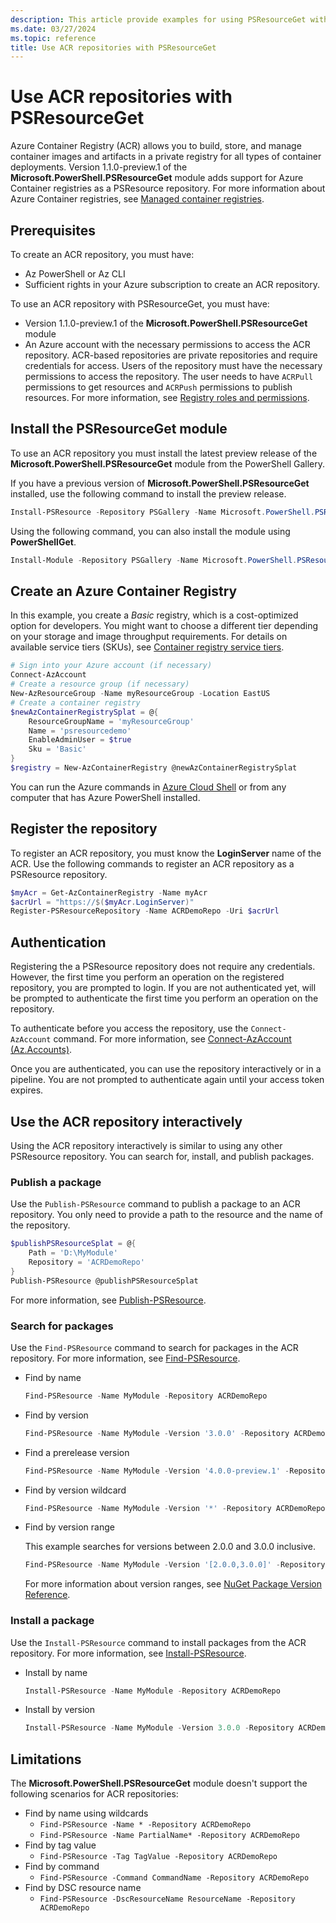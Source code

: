 ```yaml
---
description: This article provide examples for using PSResourceGet with Azure Container Registry (ACR) repositories.
ms.date: 03/27/2024
ms.topic: reference
title: Use ACR repositories with PSResourceGet
---
```


# Use ACR repositories with PSResourceGet

Azure Container Registry (ACR) allows you to build, store, and manage container images and artifacts
in a private registry for all types of container deployments. Version 1.1.0-preview.1 of the
**Microsoft.PowerShell.PSResourceGet** module adds support for Azure Container registries as a
PSResource repository. For more information about Azure Container registries, see
[Managed container registries][04].

## Prerequisites

To create an ACR repository, you must have:

- Az PowerShell or Az CLI
- Sufficient rights in your Azure subscription to create an ACR repository.

To use an ACR repository with PSResourceGet, you must have:

- Version 1.1.0-preview.1 of the **Microsoft.PowerShell.PSResourceGet** module
- An Azure account with the necessary permissions to access the ACR repository. ACR-based
  repositories are private repositories and require credentials for access. Users of the repository
  must have the necessary permissions to access the repository. The user needs to have `ACRPull`
  permissions to get resources and `ACRPush` permissions to publish resources. For more information,
  see [Registry roles and permissions][05].

## Install the PSResourceGet module

To use an ACR repository you must install the latest preview release of the
**Microsoft.PowerShell.PSResourceGet** module from the PowerShell Gallery.

If you have a previous version of **Microsoft.PowerShell.PSResourceGet** installed, use the
following command to install the preview release.

```powershell
Install-PSResource -Repository PSGallery -Name Microsoft.PowerShell.PSResourceGet -Prerelease -Force
```

Using the following command, you can also install the module using **PowerShellGet**.

```powershell
Install-Module -Repository PSGallery -Name Microsoft.PowerShell.PSResourceGet -AllowPrerelease
```

## Create an Azure Container Registry

In this example, you create a _Basic_ registry, which is a cost-optimized option for developers. You
might want to choose a different tier depending on your storage and image throughput requirements.
For details on available service tiers (SKUs), see [Container registry service tiers][06].

```powershell
# Sign into your Azure account (if necessary)
Connect-AzAccount
# Create a resource group (if necessary)
New-AzResourceGroup -Name myResourceGroup -Location EastUS
# Create a container registry
$newAzContainerRegistrySplat = @{
    ResourceGroupName = 'myResourceGroup'
    Name = 'psresourcedemo'
    EnableAdminUser = $true
    Sku = 'Basic'
}
$registry = New-AzContainerRegistry @newAzContainerRegistrySplat
```

You can run the Azure commands in [Azure Cloud Shell][01] or from any computer that has Azure
PowerShell installed.

## Register the repository

To register an ACR repository, you must know the **LoginServer** name of the ACR. Use the following
commands to register an ACR repository as a PSResource repository.

```powershell
$myAcr = Get-AzContainerRegistry -Name myAcr
$acrUrl = "https://$($myAcr.LoginServer)"
Register-PSResourceRepository -Name ACRDemoRepo -Uri $acrUrl
```

## Authentication

Registering the a PSResource repository does not require any credentials. However, the first time
you perform an operation on the registered repository, you are prompted to login. If you are not
authenticated yet, will be prompted to authenticate the first time you perform an operation on the
repository.

To authenticate before you access the repository, use the `Connect-AzAccount` command. For more
information, see [Connect-AzAccount (Az.Accounts)][08].

Once you are authenticated, you can use the repository interactively or in a pipeline. You are not
prompted to authenticate again until your access token expires.

## Use the ACR repository interactively

Using the ACR repository interactively is similar to using any other PSResource repository. You can
search for, install, and publish packages.

### Publish a package

Use the `Publish-PSResource` command to publish a package to an ACR repository. You only need to
provide a path to the resource and the name of the repository.

```powershell
$publishPSResourceSplat = @{
    Path = 'D:\MyModule'
    Repository = 'ACRDemoRepo'
}
Publish-PSResource @publishPSResourceSplat
```

For more information, see [Publish-PSResource][12].

### Search for packages

Use the `Find-PSResource` command to search for packages in the ACR repository. For more
information, see [Find-PSResource][10].

- Find by name

  ```powershell
  Find-PSResource -Name MyModule -Repository ACRDemoRepo
  ```

- Find by version

  ```powershell
  Find-PSResource -Name MyModule -Version '3.0.0' -Repository ACRDemoRepo
  ```

- Find a prerelease version

  ```powershell
  Find-PSResource -Name MyModule -Version '4.0.0-preview.1' -Repository ACRDemoRepo
  ```

- Find by version wildcard

  ```powershell
  Find-PSResource -Name MyModule -Version '*' -Repository ACRDemoRepo
  ```

- Find by version range

  This example searches for versions between 2.0.0 and 3.0.0 inclusive.

  ```powershell
  Find-PSResource -Name MyModule -Version '[2.0.0,3.0.0]' -Repository ACRDemoRepo
  ```

  For more information about version ranges, see [NuGet Package Version Reference][07].

### Install a package

Use the `Install-PSResource` command to install packages from the ACR repository. For more
information, see [Install-PSResource][11].

- Install by name

  ```powershell
  Install-PSResource -Name MyModule -Repository ACRDemoRepo
  ```

- Install by version

  ```powershell
  Install-PSResource -Name MyModule -Version 3.0.0 -Repository ACRDemoRepo
  ```

## Limitations

The **Microsoft.PowerShell.PSResourceGet** module doesn't support the following scenarios for
ACR repositories:

- Find by name using wildcards
  - `Find-PSResource -Name * -Repository ACRDemoRepo`
  - `Find-PSResource -Name PartialName* -Repository ACRDemoRepo`
- Find by tag value
  - `Find-PSResource -Tag TagValue -Repository ACRDemoRepo`
- Find by command
  - `Find-PSResource -Command CommandName -Repository ACRDemoRepo`
- Find by DSC resource name
  - `Find-PSResource -DscResourceName ResourceName -Repository ACRDemoRepo`

<!-- link references -->
[01]: /azure/cloud-shell/overview
[04]: /azure/container-registry/container-registry-intro
[05]: /azure/container-registry/container-registry-roles?tabs=azure-powershell
[06]: /azure/container-registry/container-registry-skus
[07]: /nuget/concepts/package-versioning?tabs=semver20sort#version-ranges
[08]: /powershell/module/az.accounts/connect-azaccount
[10]: xref:Microsoft.PowerShell.PSResourceGet.Find-PSResource
[11]: xref:Microsoft.PowerShell.PSResourceGet.Install-PSResource
[12]: xref:Microsoft.PowerShell.PSResourceGet.Publish-PSResource

